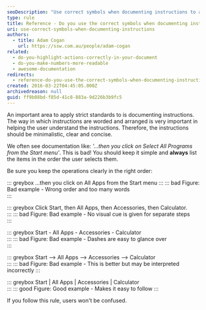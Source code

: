```yaml
---
seoDescription: "Use correct symbols when documenting instructions to avoid user confusion and improve understanding by clearly listing steps in the correct order."
type: rule
title: Reference - Do you use the correct symbols when documenting instructions?
uri: use-correct-symbols-when-documenting-instructions
authors:
  - title: Adam Cogan
    url: https://ssw.com.au/people/adam-cogan
related:
  - do-you-highlight-actions-correctly-in-your-document
  - do-you-make-numbers-more-readable
  - awesome-documentation
redirects:
  - reference-do-you-use-the-correct-symbols-when-documenting-instructions
created: 2016-03-22T04:45:05.000Z
archivedreason: null
guid: ff9b08bd-f85d-41c8-883a-9d226b3b9fc5
---
```


An important area to apply strict standards to is documenting instructions. The way in which instructions are worded and arranged is very important in helping the user understand the instructions. Therefore, the instructions should be minimalistic, clear and concise.

We often see documentation like: _'...then you click on Select All Programs from the Start menu'_. This is bad! You should keep it simple and **always** list the items in the order the user selects them.

Be sure you keep the operations clearly in the right order:

<!--endintro-->


::: greybox
...then you click on All Apps from the Start menu
:::
::: bad
Figure: Bad example - Wrong order and too many words  
:::

::: greybox
Click Start, then All Apps, then Accessories, then Calculator.  
:::
::: bad
Figure: Bad example - No visual cue is given for separate steps  
:::

::: greybox
Start - All Apps - Accessories - Calculator  
:::
::: bad
Figure: Bad example - Dashes are easy to glance over  
:::

::: greybox
Start --&gt; All Apps --&gt; Accessories --&gt; Calculator  
:::
::: bad
Figure: Bad example - This is better but may be interpreted incorrectly
:::

::: greybox
Start | All Apps | Accessories | Calculator  
:::
::: good
Figure: Good example - Makes it easy to follow
:::

If you follow this rule, users won't be confused.
